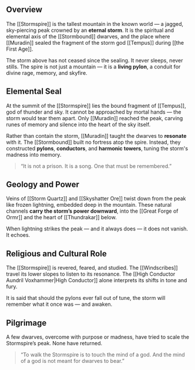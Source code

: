 ## Overview  
The [[Stormspire]] is the tallest mountain in the known world — a jagged, sky-piercing peak crowned by an **eternal storm**. It is the spiritual and elemental axis of the [[Stormbound]] dwarves, and the place where [[Muradin]] sealed the fragment of the storm god [[Tempus]] during [[the First Age]].

The storm above has not ceased since the sealing. It never sleeps, never stills. The spire is not just a mountain — it is a **living pylon**, a conduit for divine rage, memory, and skyfire.

## Elemental Seal  
At the summit of the [[Stormspire]] lies the bound fragment of [[Tempus]], god of thunder and sky. It cannot be approached by mortal hands — the storm would tear them apart. Only [[Muradin]] reached the peak, carving runes of memory and silence into the heart of the sky itself.

Rather than contain the storm, [[Muradin]] taught the dwarves to **resonate** with it. The [[Stormbound]] built no fortress atop the spire. Instead, they constructed **pylons**, **conductors**, and **harmonic towers**, tuning the storm's madness into memory.

> “It is not a prison. It is a song. One that must be remembered.”

## Geology and Power  
Veins of [[Storm Quartz]] and [[Skyshatter Ore]] twist down from the peak like frozen lightning, embedded deep in the mountain. These natural channels **carry the storm’s power downward**, into the [[Great Forge of Ormr]] and the heart of [[Thundrakar]] below.

When lightning strikes the peak — and it always does — it does not vanish. It echoes.

## Religious and Cultural Role  
The [[Stormspire]] is revered, feared, and studied. The [[Windscribes]] travel its lower slopes to listen to its resonance. The [[High Conductor Aundril Voxhammer|High Conductor]] alone interprets its shifts in tone and fury.

It is said that should the pylons ever fall out of tune, the storm will remember what it once was — and awaken.

## Pilgrimage  
A few dwarves, overcome with purpose or madness, have tried to scale the Stormspire’s peak. None have returned.

> “To walk the Stormspire is to touch the mind of a god. And the mind of a god is not meant for dwarves to bear.”
